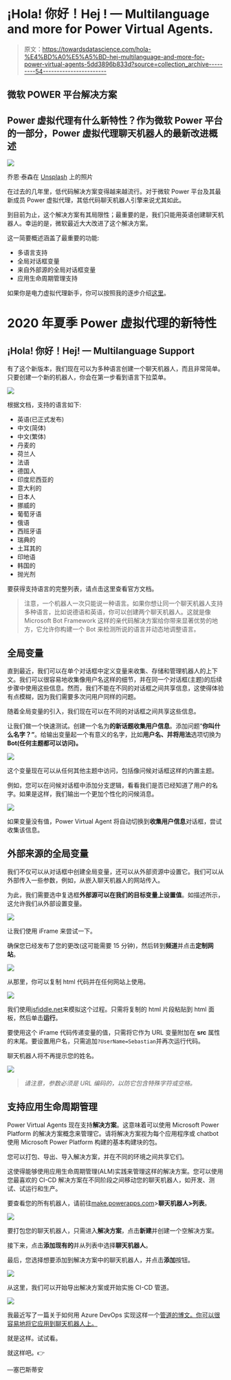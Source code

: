 # ¡Hola! 你好！Hej ! — Multilanguage and more for Power Virtual Agents.

> 原文：<https://towardsdatascience.com/hola-%E4%BD%A0%E5%A5%BD-hej-multilanguage-and-more-for-power-virtual-agents-5dd3896b833d?source=collection_archive---------54----------------------->

## 微软 POWER 平台解决方案

## Power 虚拟代理有什么新特性？作为微软 Power 平台的一部分，Power 虚拟代理聊天机器人的最新改进概述

![](img/2048f9d9f3e7e945fa2cc9db1b644843.png)

乔恩·泰森在 [Unsplash](https://unsplash.com?utm_source=medium&utm_medium=referral) 上的照片

在过去的几年里，低代码解决方案变得越来越流行。对于微软 Power 平台及其最新成员 Power 虚拟代理，其低代码聊天机器人引擎来说尤其如此。

到目前为止，这个解决方案有其局限性；最重要的是，我们只能用英语创建聊天机器人。幸运的是，微软最近大大改进了这个解决方案。

这一简要概述涵盖了最重要的功能:

*   多语言支持
*   全局对话框变量
*   来自外部源的全局对话框变量
*   应用生命周期管理支持

如果你是电力虚拟代理新手，你可以按照我的逐步介绍[这里](/meet-lena-a-simple-ai-no-code-chatbot-8ac006c92a45?source=friends_link&sk=9f1762ab65cd382a30c769fcd63a29b5)。

# 2020 年夏季 Power 虚拟代理的新特性

## ¡Hola! 你好！Hej! — Multilanguage Support

有了这个新版本，我们现在可以为多种语言创建一个聊天机器人，而且非常简单。只要创建一个新的机器人，你会在第一步看到语言下拉菜单。

![](img/9eaa8b74b87e620a5b9f1e5bda6eda62.png)

根据文档，支持的语言如下:

*   英语(已正式发布)
*   中文(简体)
*   中文(繁体)
*   丹麦的
*   荷兰人
*   法语
*   德国人
*   印度尼西亚的
*   意大利的
*   日本人
*   挪威的
*   葡萄牙语
*   俄语
*   西班牙语
*   瑞典的
*   土耳其的
*   印地语
*   韩国的
*   抛光剂

要获得支持语言的完整列表，请点击这里查看官方文档。

> 注意，一个机器人一次只能说一种语言。如果你想让同一个聊天机器人支持多种语言，比如说德语和英语，你可以创建两个聊天机器人。这就是像 Microsoft Bot Framework 这样的亲代码解决方案给你带来显著优势的地方，它允许你构建一个 Bot 来检测所说的语言并动态地调整语言。

## 全局变量

直到最近，我们可以在单个对话框中定义变量来收集、存储和管理机器人的上下文。我们可以很容易地收集像用户名这样的细节，并在同一个对话框(主题)的后续步骤中使用这些信息。然而，我们不能在不同的对话框之间共享信息，这使得体验有点模糊，因为我们需要多次问用户同样的问题。

随着全局变量的引入，我们现在可以在不同的对话框之间共享这些信息。

让我们做一个快速测试。创建一个名为**的新话题收集用户信息**。添加问题“**你叫什么名字？”**。给输出变量起一个有意义的名字，比如**用户名、**并将**用法**选项切换为 **Bot(任何主题都可以访问)。**

![](img/2e606cadb9849c3128d094427fbcc89f.png)

这个变量现在可以从任何其他主题中访问，包括像问候对话框这样的内置主题。

例如，您可以在问候对话框中添加分支逻辑，看看我们是否已经知道了用户的名字。如果是这样，我们输出一个更加个性化的问候消息。

![](img/1825f3fe3389b0827ad99b5d1ac5233f.png)

如果变量没有值，Power Virtual Agent 将自动切换到**收集用户信息**对话框，尝试收集该信息。

## 外部来源的全局变量

我们不仅可以从对话框中创建全局变量，还可以从外部资源中设置它。我们可以从外部传入一些参数，例如，从嵌入聊天机器人的网站传入。

为此，我们需要选中复选框**外部源可以在我们的目标变量上设置值**。如描述所示，这允许我们从外部设置变量。

![](img/68410664d11e8686e94591cd6e23aabf.png)

让我们使用 iFrame 来尝试一下。

确保您已经发布了您的更改(这可能需要 15 分钟)，然后转到**频道**并点击**定制网站**。

![](img/94e63a537866e4cb7335fa55f509f132.png)

从那里，你可以复制 html 代码并在任何网站上使用。

![](img/94cf22f470d860f2a72d213c56c665cb.png)

我们使用[jsfiddle.net](https://jsfiddle.net/)来模拟这个过程。只需将复制的 html 片段粘贴到 html 面板，然后单击**运行**。

要使用这个 iFrame 代码传递变量的值，只需将它作为 URL 变量附加在 **src** 属性的末尾。要设置用户名，只需追加`?UserName=Sebastian`并再次运行代码。

聊天机器人将不再提示您的姓名。

![](img/dac3212889c2eb3742985c235d8595e1.png)

> *请注意，参数必须是 URL 编码的，以防它包含特殊字符或空格。*

## 支持应用生命周期管理

Power Virtual Agents 现在支持**解决方案**。这意味着可以使用 Microsoft Power Platform 的解决方案概念来管理它。请将解决方案视为每个应用程序或 chatbot 使用 Microsoft Power Platform 构建的基本构建块的包。

您可以打包、导出、导入解决方案，并在不同的环境之间共享它们。

这使得能够使用应用生命周期管理(ALM)实践来管理这样的解决方案。您可以使用您最喜欢的 CI-CD 解决方案在不同阶段之间移动您的聊天机器人，如开发、测试、试运行和生产。

要查看您的所有机器人，请前往[make.powerapps.com](https://make.powerapps.com)>**聊天机器人>列表**。

![](img/9f05e23151fc3ce44a618b3de157b47a.png)

要打包您的聊天机器人，只需进入**解决方案**，点击**新建**并创建一个空解决方案。

接下来，点击**添加现有的**并从列表中选择**聊天机器人**。

最后，您选择想要添加到解决方案中的聊天机器人，并点击**添加**按钮。

![](img/04bbe286472e8d639887b0b3c3174058.png)

从这里，我们可以开始导出解决方案或开始实施 CI-CD 管道。

![](img/33a425f32d5fc2221406a34c31b7d83c.png)

我最近写了一篇关于如何用 Azure DevOps 实现这样一个[管道的博文。你可以很容易地将它应用到聊天机器人上。](/what-has-changed-ba0f5ccf2f73?source=friends_link&sk=c059a4fa6c16d6dccec8482e87a7e56e)

就是这样。试试看。

就这样吧。👉

—塞巴斯蒂安
